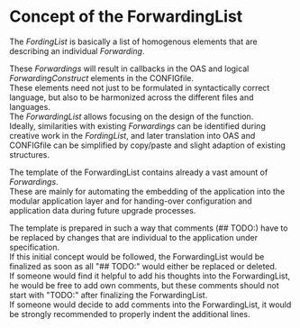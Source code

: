 # Concept of the ForwardingList  

The _FordingList_ is basically a list of homogenous elements that are describing an individual _Forwarding_.  

These _Forwardings_ will result in callbacks in the OAS and logical _ForwardingConstruct_ elements in the CONFIGfile.  
These elements need not just to be formulated in syntactically correct language, but also to be harmonized across the different files and languages.  
The _ForwardingList_ allows focusing on the design of the function.  
Ideally, similarities with existing _Forwardings_ can be identified during creative work in the _FordingList_, and later translation into OAS and CONFIGfile can be simplified by copy/paste and slight adaption of existing structures.  

The template of the ForwardingList contains already a vast amount of _Forwardings_.  
These are mainly for automating the embedding of the application into the modular application layer and for handing-over configuration and application data during future upgrade processes.  

The template is prepared in such a way that comments (## TODO:) have to be replaced by changes that are individual to the application under specification.  
If this initial concept would be followed, the ForwardingList would be finalized as soon as all "## TODO:" would either be replaced or deleted.  
If someone would find it helpful to add his thoughts into the ForwardingList, he would be free to add own comments, but these comments should not start with "TODO:" after finalizing the ForwardingList.  
If someone would decide to add comments into the ForwardingList, it would be strongly recommended to properly indent the additional lines.
